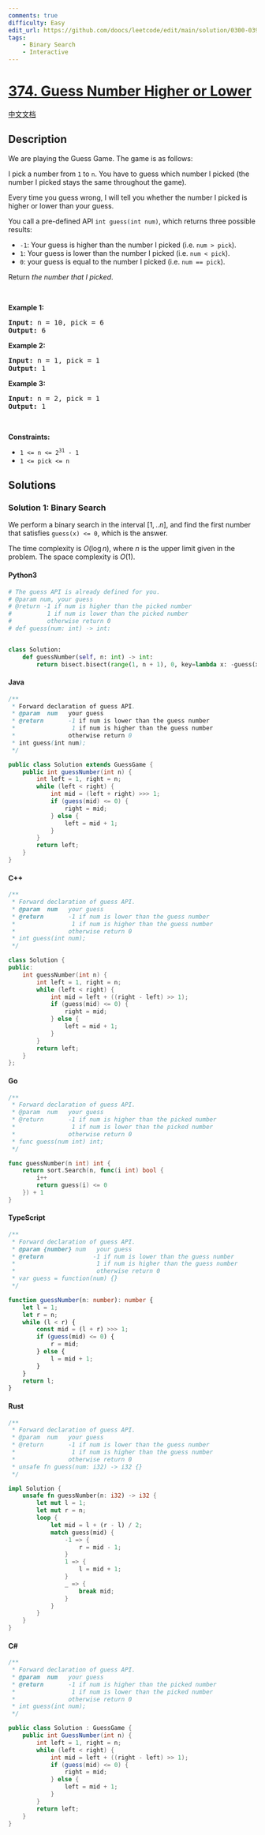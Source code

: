 ```yaml
---
comments: true
difficulty: Easy
edit_url: https://github.com/doocs/leetcode/edit/main/solution/0300-0399/0374.Guess%20Number%20Higher%20or%20Lower/README_EN.md
tags:
    - Binary Search
    - Interactive
---
```


<!-- problem:start -->

# [374. Guess Number Higher or Lower](https://leetcode.com/problems/guess-number-higher-or-lower)

[中文文档](/solution/0300-0399/0374.Guess%20Number%20Higher%20or%20Lower/README.md)

## Description

<!-- description:start -->

<p>We are playing the Guess Game. The game is as follows:</p>

<p>I pick a number from <code>1</code> to <code>n</code>. You have to guess which number I picked (the number I picked stays the same throughout the game).</p>

<p>Every time you guess wrong, I will tell you whether the number I picked is higher or lower than your guess.</p>

<p>You call a pre-defined API <code>int guess(int num)</code>, which returns three possible results:</p>

<ul>
	<li><code>-1</code>: Your guess is higher than the number I picked (i.e. <code>num &gt; pick</code>).</li>
	<li><code>1</code>: Your guess is lower than the number I picked (i.e. <code>num &lt; pick</code>).</li>
	<li><code>0</code>: your guess is equal to the number I picked (i.e. <code>num == pick</code>).</li>
</ul>

<p>Return <em>the number that I picked</em>.</p>

<p>&nbsp;</p>
<p><strong class="example">Example 1:</strong></p>

<pre>
<strong>Input:</strong> n = 10, pick = 6
<strong>Output:</strong> 6
</pre>

<p><strong class="example">Example 2:</strong></p>

<pre>
<strong>Input:</strong> n = 1, pick = 1
<strong>Output:</strong> 1
</pre>

<p><strong class="example">Example 3:</strong></p>

<pre>
<strong>Input:</strong> n = 2, pick = 1
<strong>Output:</strong> 1
</pre>

<p>&nbsp;</p>
<p><strong>Constraints:</strong></p>

<ul>
	<li><code>1 &lt;= n &lt;= 2<sup>31</sup> - 1</code></li>
	<li><code>1 &lt;= pick &lt;= n</code></li>
</ul>

<!-- description:end -->

## Solutions

<!-- solution:start -->

### Solution 1: Binary Search

We perform a binary search in the interval $[1,..n]$, and find the first number that satisfies `guess(x) <= 0`, which is the answer.

The time complexity is $O(\log n)$, where $n$ is the upper limit given in the problem. The space complexity is $O(1)$.

<!-- tabs:start -->

#### Python3

```python
# The guess API is already defined for you.
# @param num, your guess
# @return -1 if num is higher than the picked number
#          1 if num is lower than the picked number
#          otherwise return 0
# def guess(num: int) -> int:


class Solution:
    def guessNumber(self, n: int) -> int:
        return bisect.bisect(range(1, n + 1), 0, key=lambda x: -guess(x))
```

#### Java

```java
/**
 * Forward declaration of guess API.
 * @param  num   your guess
 * @return 	     -1 if num is lower than the guess number
 *			      1 if num is higher than the guess number
 *               otherwise return 0
 * int guess(int num);
 */

public class Solution extends GuessGame {
    public int guessNumber(int n) {
        int left = 1, right = n;
        while (left < right) {
            int mid = (left + right) >>> 1;
            if (guess(mid) <= 0) {
                right = mid;
            } else {
                left = mid + 1;
            }
        }
        return left;
    }
}
```

#### C++

```cpp
/**
 * Forward declaration of guess API.
 * @param  num   your guess
 * @return 	     -1 if num is lower than the guess number
 *			      1 if num is higher than the guess number
 *               otherwise return 0
 * int guess(int num);
 */

class Solution {
public:
    int guessNumber(int n) {
        int left = 1, right = n;
        while (left < right) {
            int mid = left + ((right - left) >> 1);
            if (guess(mid) <= 0) {
                right = mid;
            } else {
                left = mid + 1;
            }
        }
        return left;
    }
};
```

#### Go

```go
/**
 * Forward declaration of guess API.
 * @param  num   your guess
 * @return 	     -1 if num is higher than the picked number
 *			      1 if num is lower than the picked number
 *               otherwise return 0
 * func guess(num int) int;
 */

func guessNumber(n int) int {
	return sort.Search(n, func(i int) bool {
		i++
		return guess(i) <= 0
	}) + 1
}
```

#### TypeScript

```ts
/**
 * Forward declaration of guess API.
 * @param {number} num   your guess
 * @return 	            -1 if num is lower than the guess number
 *			             1 if num is higher than the guess number
 *                       otherwise return 0
 * var guess = function(num) {}
 */

function guessNumber(n: number): number {
    let l = 1;
    let r = n;
    while (l < r) {
        const mid = (l + r) >>> 1;
        if (guess(mid) <= 0) {
            r = mid;
        } else {
            l = mid + 1;
        }
    }
    return l;
}
```

#### Rust

```rust
/**
 * Forward declaration of guess API.
 * @param  num   your guess
 * @return 	     -1 if num is lower than the guess number
 *			      1 if num is higher than the guess number
 *               otherwise return 0
 * unsafe fn guess(num: i32) -> i32 {}
 */

impl Solution {
    unsafe fn guessNumber(n: i32) -> i32 {
        let mut l = 1;
        let mut r = n;
        loop {
            let mid = l + (r - l) / 2;
            match guess(mid) {
                -1 => {
                    r = mid - 1;
                }
                1 => {
                    l = mid + 1;
                }
                _ => {
                    break mid;
                }
            }
        }
    }
}
```

#### C#

```cs
/**
 * Forward declaration of guess API.
 * @param  num   your guess
 * @return 	     -1 if num is higher than the picked number
 *			      1 if num is lower than the picked number
 *               otherwise return 0
 * int guess(int num);
 */

public class Solution : GuessGame {
    public int GuessNumber(int n) {
        int left = 1, right = n;
        while (left < right) {
            int mid = left + ((right - left) >> 1);
            if (guess(mid) <= 0) {
                right = mid;
            } else {
                left = mid + 1;
            }
        }
        return left;
    }
}
```

<!-- tabs:end -->

<!-- solution:end -->

<!-- problem:end -->
